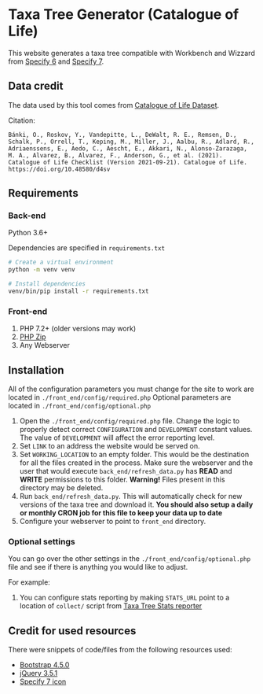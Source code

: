 # Taxa Tree Generator (Catalogue of Life)
This website generates a taxa tree compatible with Workbench and Wizzard from [Specify 6](https://github.com/specify/specify6) and [Specify 7](https://github.com/specify/specify7).

## Data credit
The data used by this tool comes from [Catalogue of Life Dataset](https://www.catalogueoflife.org/).

Citation:
```
Bánki, O., Roskov, Y., Vandepitte, L., DeWalt, R. E., Remsen, D., Schalk, P., Orrell, T., Keping, M., Miller, J., Aalbu, R., Adlard, R., Adriaenssens, E., Aedo, C., Aescht, E., Akkari, N., Alonso-Zarazaga, M. A., Alvarez, B., Alvarez, F., Anderson, G., et al. (2021). Catalogue of Life Checklist (Version 2021-09-21). Catalogue of Life. https://doi.org/10.48580/d4sv
```

## Requirements

### Back-end

Python 3.6+

Dependencies are specified in `requirements.txt`

```zsh
# Create a virtual environment
python -m venv venv

# Install dependencies
venv/bin/pip install -r requirements.txt
```

### Front-end

1. PHP 7.2+ (older versions may work)
1. [PHP Zip](https://stackoverflow.com/questions/18774568/installing-php-zip-extension)
1. Any Webserver

## Installation
All of the configuration parameters you must change for the site to work are located in `./front_end/config/required.php`
Optional parameters are located in `./front_end/config/optional.php`

1. Open the `./front_end/config/required.php` file. Change the logic to properly detect correct `CONFIGURATION` and `DEVELOPMENT` constant values. The value of `DEVELOPMENT` will affect the error reporting level.
1. Set `LINK` to an address the website would be served on.
1. Set `WORKING_LOCATION` to an empty folder. This would be the destination for all the files created in the process. Make sure the webserver and the user that would execute `back_end/refresh_data.py` has **READ** and **WRITE** permissions to this folder. **Warning!** Files present in this directory may be deleted.
1. Run `back_end/refresh_data.py`. This will automatically check for new versions of the taxa tree and download it. **You should also setup a daily or monthly CRON job for this file to keep your data up to date**
1. Configure your webserver to point to `front_end` directory.


### Optional settings
You can go over the other settings in the `./front_end/config/optional.php` file and see if there is anything you would like to adjust.

For example:
1. You can configure stats reporting by making `STATS_URL` point to a location of `collect/` script from [Taxa Tree Stats reporter](https://github.com/specify/taxa_tree_stats) 

## Credit for used resources
There were snippets of code/files from the following resources used:
- [Bootstrap 4.5.0](https://github.com/twbs/bootstrap)
- [jQuery 3.5.1](https://github.com/jquery/jquery)
- [Specify 7 icon](https://sp7demofish.specifycloud.org/static/img/fav_icon.png)
